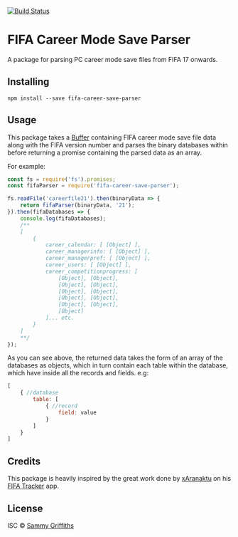 [![Build Status](https://github.com/sammygriffiths/fifa-career-save-parser/workflows/build/badge.svg)](https://github.com/sammygriffiths/fifa-career-save-parser/actions)

# FIFA Career Mode Save Parser
A package for parsing PC career mode save files from FIFA 17 onwards.

## Installing
`npm install --save fifa-career-save-parser`

## Usage
This package takes a [Buffer](https://nodejs.org/api/buffer.html) containing FIFA career mode save file data along with the FIFA version number and parses the binary databases within before returning a promise containing the parsed data as an array. 

For example:
```js
const fs = require('fs').promises;
const fifaParser = require('fifa-career-save-parser');

fs.readFile('careerfile21').then(binaryData => {
    return fifaParser(binaryData, '21');
}).then(fifaDatabases => {
    console.log(fifaDatabases);
    /** 
    [
        {
            career_calendar: [ [Object] ],
            career_managerinfo: [ [Object] ],
            career_managerpref: [ [Object] ],
            career_users: [ [Object] ],
            career_competitionprogress: [
                [Object], [Object],
                [Object], [Object],
                [Object], [Object],
                [Object], [Object],
                [Object], [Object],
                [Object]
            ]... etc. 
        }
    ]
    **/
});
```

As you can see above, the returned data takes the form of an array of the databases as objects, which in turn contain each table within the database, which have inside all the records and fields. e.g:
```js
[
    { //database
        table: [
            { //record
                field: value
            }
        ]
    }
]
```

## Credits
This package is heavily inspired by the great work done by [xAranaktu](https://github.com/xAranaktu) on his [FIFA Tracker](https://github.com/xAranaktu/FIFA-Tracker) app.


## License
ISC © [Sammy Griffiths](http://www.sammygriffiths.co.uk)